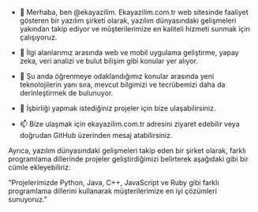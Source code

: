 - 👋 Merhaba, ben @ekayazilim. Ekayazilim.com.tr web sitesinde faaliyet gösteren bir yazılım şirketi olarak, yazılım dünyasındaki gelişmeleri yakından takip ediyor ve müşterilerimize en kaliteli hizmeti sunmak için çalışıyoruz.

- 👀 İlgi alanlarımız arasında web ve mobil uygulama geliştirme, yapay zeka, veri analizi ve bulut bilişim gibi konular yer alıyor.

- 🌱 Şu anda öğrenmeye odaklandığımız konular arasında yeni teknolojilerin yanı sıra, mevcut bilgimizi ve tecrübemizi daha da derinleştirmek de bulunuyor.

- 💞️ İşbirliği yapmak istediğiniz projeler için bize ulaşabilirsiniz.

- 📫 Bize ulaşmak için ekayazilim.com.tr adresini ziyaret edebilir veya doğrudan GitHub üzerinden mesaj atabilirsiniz.

<!---
ekayazilim/ekayazilim, bu dosyasıyla birlikte ✨ özel ✨ bir depo olarak görüntülenir çünkü GitHub profilinizdeki README.md dosyası olarak kullanılır. Yaptığınız değişiklikleri önizlemek için Preview bağlantısını tıklayabilirsiniz.
--->

Ayrıca, yazılım dünyasındaki gelişmeleri takip eden bir şirket olarak, farklı programlama dillerinde projeler geliştirdiğimizi belirterek aşağıdaki gibi bir cümle ekleyebiliriz:

"Projelerimizde Python, Java, C++, JavaScript ve Ruby gibi farklı programlama dillerini kullanarak müşterilerimize en iyi çözümleri sunuyoruz."
